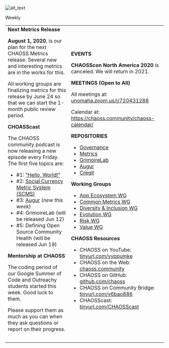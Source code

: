 ![alt_text](https://chaoss.community/wp-content/uploads/sites/51/2019/06/chaossblog.png)

Weekly


<table>
  <tr>
   <td><strong>Next Metrics Release </strong>
<p>
<strong>August 1, 2020</strong>, is our plan for the next CHAOSS Metrics release. Several new and interesting metrics are in the works for this.
<p>
All working groups are finalizing metrics for this release by June 24 so that we can start the 1-month public review period.
<p>
<strong>CHOASScast</strong>
<p>
The CHAOSS community podcast is now releasing a new episode every Friday. The first five topics are:
<ul>

<li>#1: <a href="https://podcast.chaoss.community/1">“Hello, World!”</a>

<li>#2: <a href="https://podcast.chaoss.community/2">Social Currency Metric System (SCMS)</a>

<li>#3: <a href="podcast.chaoss.community/3">Augur</a> (<em>new this week</em>)

<li>#4: GrimoireLab (will be released Jun 12)

<li>#5: Defining Open Source Community Health (will be released Jun 19)
</ul>

<p>
<strong>Mentorship at CHAOSS</strong>
<p>
The coding period of our Google Summer of Code and Outreachy students started this week. Good luck to them.
<p>
Please support them as much as you can when they ask questions or report on their progress.

</td>
<td rowspan="2" ><strong>EVENTS</strong>
<p>
<strong>CHAOSScon North America 2020</strong> is canceled. We will return in 2021.
<p>
<strong>MEETINGS (Open to All)</strong>
<p>
All meetings at: <a href="https://unomaha.zoom.us/j/720431288">unomaha.zoom.us/j/720431288</a> 
<p>
Calendar at: <a href="https://chaoss.community/chaoss-calendar/">https://chaoss.community/chaoss-calendar/</a> 
<p>
<strong>REPOSITORIES</strong>
<ul>

<li><a href="https://github.com/chaoss/governance">Governance</a>

<li><a href="https://github.com/chaoss/metrics/">Metrics</a>

<li><a href="https://github.com/chaoss/grimoirelab">GrimoireLab</a>

<li><a href="https://github.com/chaoss/augur">Augur</a>

<li><a href="https://github.com/cregit">Cregit</a>
</ul>
<p>
<strong>Working Groups</strong>
<ul>

<li><a href="https://github.com/chaoss/wg-app-ecosystem/">App Ecosystem WG</a>

<li><a href="https://github.com/chaoss/wg-common">Common Metrics WG</a>

<li><a href="https://github.com/chaoss/wg-diversity-inclusion">Diversity & Inclusion WG</a>

<li><a href="https://github.com/chaoss/wg-evolution">Evolution WG</a>

<li><a href="https://github.com/chaoss/wg-risk">Risk WG</a>

<li><a href="https://github.com/chaoss/wg-value">Value WG</a>
</ul>
<p>
<strong>CHAOSS Resources</strong>
<ul>

<li>CHAOSS on YouTube: <a href="https://tinyurl.com/yyppumke">tinyurl.com/yyppumke</a>

<li>CHAOSS on the Web: <a href="https://chaoss.community/">chaoss.community</a> 

<li>CHAOSS on GitHub: <a href="https://github.com/chaoss">github.com/chaoss</a> 

<li>CHAOSS on Community Bridge: <a href="https://tinyurl.com/y6bao886">tinyurl.com/y6bao886</a> 

<li>CHAOSScast: <a href="https://tinyurl.com/CHAOSScast">tinyurl.com/CHAOSScast</a>
</ul>

   </td>
  </tr>
  <tr>
   <td>
   </td>
  </tr>
  <tr>
   <td>
   </td>
   <td>
   </td>
  </tr>
</table>

